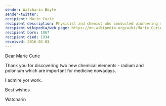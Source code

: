 ```yaml
--- 
sender: Watcharin Boyle
sender-twitter:
recipient: Marie Curie
recipient description: Physicist and chemist who conducted pioneering research into radioactivity
recipient wikipedia/web page: https://en.wikipedia.org/wiki/Marie_Curie
recipient born: 1867
recipient died: 1934
received: 2016-03-03
---
```


Dear Marie Curie

Thank you for discovering two new chemical elements - radium and polonium which are important for medicine nowadays.

I admire yor work. 

Best wishes

Watcharin
